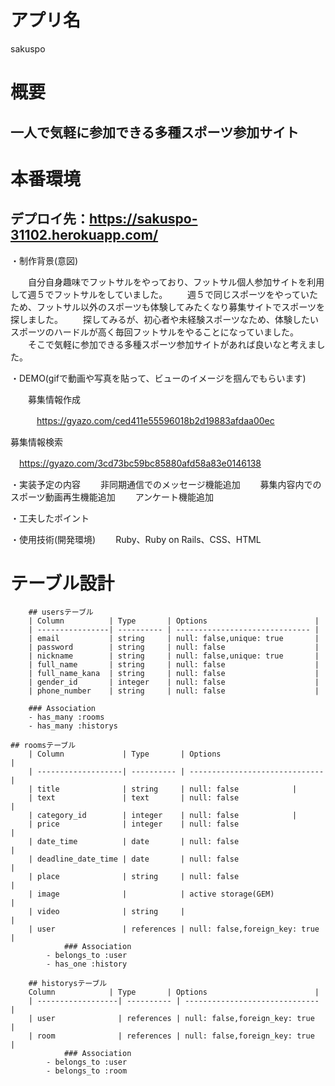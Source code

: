# アプリ名
   sakuspo
<br>
# 概要
 ## 一人で気軽に参加できる多種スポーツ参加サイト
   
# 本番環境
 ## デプロイ先：https://sakuspo-31102.herokuapp.com/
  
・制作背景(意図)

　　自分自身趣味でフットサルをやっており、フットサル個人参加サイトを利用して週５でフットサルをしていました。
　　週５で同じスポーツをやっていたため、フットサル以外のスポーツも体験してみたくなり募集サイトでスポーツを探しました。
　　探してみるが、初心者や未経験スポーツなため、体験したいスポーツのハードルが高く毎回フットサルをやることになっていました。
　　そこで気軽に参加できる多種スポーツ参加サイトがあれば良いなと考えました。
  
・DEMO(gifで動画や写真を貼って、ビューのイメージを掴んでもらいます)

　　募集情報作成
  
　　　https://gyazo.com/ced411e55596018b2d19883afdaa00ec
   
   募集情報検索
   
   　https://gyazo.com/3cd73bc59bc85880afd58a83e0146138

・実装予定の内容
　　非同期通信でのメッセージ機能追加
　　募集内容内でのスポーツ動画再生機能追加
　　アンケート機能追加

・工夫したポイント

・使用技術(開発環境)
　　Ruby、Ruby on Rails、CSS、HTML

# テーブル設計
		## usersテーブル
		| Column          | Type       | Options                        |
		| ----------------| ---------- | ------------------------------ |
		| email           | string     | null: false,unique: true       |
		| password        | string     | null: false                    |
		| nickname        | string     | null: false,unique: true       |
		| full_name       | string     | null: false                    |
		| full_name_kana  | string     | null: false                    |
		| gender_id       | integer    | null: false                    |
		| phone_number    | string     | null: false                    |
		
		### Association
		- has_many :rooms
		- has_many :historys

    ## roomsテーブル
		| Column             | Type       | Options                        |
		| -------------------| ---------- | ------------------------------ |
		| title              | string     | null: false			   |
		| text               | text       | null: false                    |
		| category_id        | integer    | null: false 		   |
		| price              | integer    | null: false                    |
		| date_time          | date       | null: false                    |
		| deadline_date_time | date       | null: false                    |
		| place              | string     | null: false                    |
		| image              |            | active storage(GEM)            |
		| video              | string     |                                |
		| user               | references | null: false,foreign_key: true  |
                ### Association
			- belongs_to :user
			- has_one :history

		## historysテーブル
		Column            | Type       | Options                        |
		| ------------------| ---------- | ------------------------------ |
		| user              | references | null: false,foreign_key: true  |
		| room              | references | null: false,foreign_key: true  |
                ### Association
			- belongs_to :user
			- belongs_to :room
